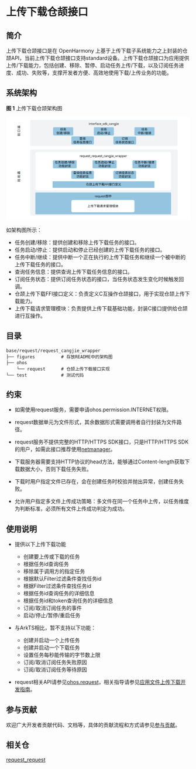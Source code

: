 # 上传下载仓颉接口

## 简介

上传下载仓颉接口是在 OpenHarmony 上基于上传下载子系统能力之上封装的仓颉API，当前上传下载仓颉接口支持standard设备。上传下载仓颉接口为应用提供上传/下载能力，包括创建、移除、暂停、启动任务上传/下载，以及订阅任务进度、成功、失败等，支撑开发者方便、高效地使用下载/上传业务的功能。

## 系统架构

**图 1**  上传下载仓颉架构图

!["上传下载仓颉架构图"](figures/request_cangjie_wrapper_architecture.png)

如架构图所示：

- 任务创建/移除：提供创建和移除上传下载任务的接口。
- 任务启动/停止：提供启动和停止已经创建的上传下载任务的接口。
- 任务中断/继续：提供中断一个正在执行的上传下载任务和继续一个被中断的上传下载任务的接口。
- 查询任务信息：提供查询上传下载任务信息的接口。
- 订阅任务状态：提供订阅任务状态的接口，当任务状态发生变化时候触发回调。
- 仓颉上传下载FFI接口定义：负责定义C互操作仓颉接口，用于实现仓颉上传下载能力。
- 上传下载请求管理模块：负责提供上传下载基础功能，封装C接口提供给仓颉进行互操作。

## 目录

```
base/request/request_cangjie_wrapper
├── figures          # 存放README中的架构图             
├── ohos
    └── request      # 仓颉上传下载接口实现
└── test             # 测试代码
```

## 约束

- 如需使用request服务，需要申请ohos.permission.INTERNET权限。

- request数据单元为文件形式，其余数据形式需要调用者自行封装为文件路径。

- request服务不提供完整的HTTP/HTTPS SDK接口，只是HTTP/HTTPS SDK 的用户，如需此接口推荐使用[netmanager](https://gitcode.com/openharmony-sig/netmanager_netmanager_cangjie_wrapper)。

- 下载服务器需要支持HTTP协议的head方法，能够通过Content-length获取下载数据大小，否则下载任务失败。

- 下载时用户指定文件已存在，会在创建任务时校验并抛出异常，创建任务失败。

- 允许用户指定多文件上传成功策略：多文件在同一个任务中上传，以任务维度为判断标准，必须所有文件上传成功判定为成功。

## 使用说明

- 提供以下上传下载功能
  
  - 创建要上传或下载的任务
  - 根据任务id查询任务
  - 移除属于调用方的指定任务
  - 根据默认Filter过滤条件查找任务id
  - 根据Filter过滤条件查找任务id
  - 根据任务id查询任务的详细信息
  - 根据任务id和token查询任务的详细信息
  - 订阅/取消订阅任务的事件
  - 启动/停止/暂停/重启任务

- 与ArkTS相比，暂不支持以下功能：
  
  - 创建并启动一个上传任务
  - 创建并启动一个下载任务
  - 设置任务每秒能传输的字节数上限
  - 订阅/取消订阅任务失败原因
  - 订阅/取消订阅任务等待原因

- request相关API请参见[ohos.request](https://gitcode.com/openharmony-sig/arkcompiler_cangjie_ark_interop/blob/master/doc/API_Reference/source_zh_cn/apis/BasicServicesKit/cj-apis-request-agent.md)，相关指导请参见[应用文件上传下载开发指南](https://gitcode.com/openharmony-sig/arkcompiler_cangjie_ark_interop/blob/master/doc/Dev_Guide/source_zh_cn/basic-services/request/cj-app-file-upload-download.md)。

## 参与贡献

欢迎广大开发者贡献代码、文档等，具体的贡献流程和方式请参见[参与贡献](https://gitcode.com/openharmony/docs/blob/master/zh-cn/contribute/%E5%8F%82%E4%B8%8E%E8%B4%A1%E7%8C%AE.md)。

## 相关仓

[request_request](https://gitee.com/openharmony/request_request/tree/master)  



